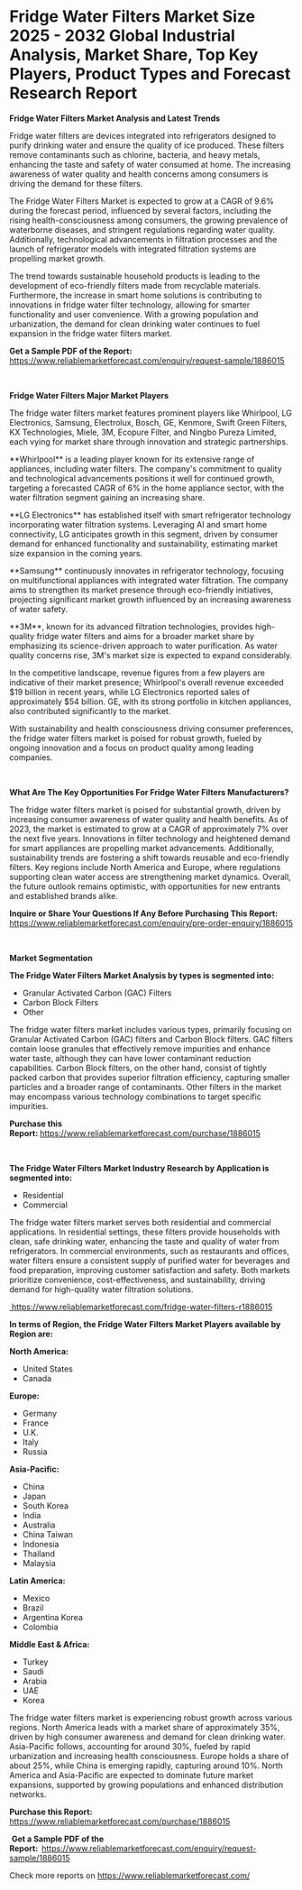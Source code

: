 <p><h1>Fridge Water Filters Market Size 2025 - 2032 Global Industrial Analysis, Market Share, Top Key Players, Product Types and Forecast Research Report</h1></p><p><strong>Fridge Water Filters Market Analysis and Latest Trends</strong></p>
<p><p>Fridge water filters are devices integrated into refrigerators designed to purify drinking water and ensure the quality of ice produced. These filters remove contaminants such as chlorine, bacteria, and heavy metals, enhancing the taste and safety of water consumed at home. The increasing awareness of water quality and health concerns among consumers is driving the demand for these filters. </p><p>The Fridge Water Filters Market is expected to grow at a CAGR of 9.6% during the forecast period, influenced by several factors, including the rising health-consciousness among consumers, the growing prevalence of waterborne diseases, and stringent regulations regarding water quality. Additionally, technological advancements in filtration processes and the launch of refrigerator models with integrated filtration systems are propelling market growth. </p><p>The trend towards sustainable household products is leading to the development of eco-friendly filters made from recyclable materials. Furthermore, the increase in smart home solutions is contributing to innovations in fridge water filter technology, allowing for smarter functionality and user convenience. With a growing population and urbanization, the demand for clean drinking water continues to fuel expansion in the fridge water filters market.</p></p>
<p><strong>Get a Sample PDF of the Report:&nbsp;</strong> <a href="https://www.reliablemarketforecast.com/enquiry/request-sample/1886015?utm_campaign=2190&utm_medium=2&utm_source=Github&utm_content=ia&utm_term=09022025&utm_id=fridge-water-filters">https://www.reliablemarketforecast.com/enquiry/request-sample/1886015</a></p>
<p>&nbsp;</p>
<p><strong>Fridge Water Filters Major Market Players</strong></p>
<p><p>The fridge water filters market features prominent players like Whirlpool, LG Electronics, Samsung, Electrolux, Bosch, GE, Kenmore, Swift Green Filters, KX Technologies, Miele, 3M, Ecopure Filter, and Ningbo Pureza Limited, each vying for market share through innovation and strategic partnerships.</p><p>**Whirlpool** is a leading player known for its extensive range of appliances, including water filters. The company's commitment to quality and technological advancements positions it well for continued growth, targeting a forecasted CAGR of 6% in the home appliance sector, with the water filtration segment gaining an increasing share.</p><p>**LG Electronics** has established itself with smart refrigerator technology incorporating water filtration systems. Leveraging AI and smart home connectivity, LG anticipates growth in this segment, driven by consumer demand for enhanced functionality and sustainability, estimating market size expansion in the coming years.</p><p>**Samsung** continuously innovates in refrigerator technology, focusing on multifunctional appliances with integrated water filtration. The company aims to strengthen its market presence through eco-friendly initiatives, projecting significant market growth influenced by an increasing awareness of water safety.</p><p>**3M**, known for its advanced filtration technologies, provides high-quality fridge water filters and aims for a broader market share by emphasizing its science-driven approach to water purification. As water quality concerns rise, 3M's market size is expected to expand considerably.</p><p>In the competitive landscape, revenue figures from a few players are indicative of their market presence; Whirlpool's overall revenue exceeded $19 billion in recent years, while LG Electronics reported sales of approximately $54 billion. GE, with its strong portfolio in kitchen appliances, also contributed significantly to the market.</p><p>With sustainability and health consciousness driving consumer preferences, the fridge water filters market is poised for robust growth, fueled by ongoing innovation and a focus on product quality among leading companies.</p></p>
<p>&nbsp;</p>
<p><strong>What Are The Key Opportunities For Fridge Water Filters Manufacturers?</strong></p>
<p><p>The fridge water filters market is poised for substantial growth, driven by increasing consumer awareness of water quality and health benefits. As of 2023, the market is estimated to grow at a CAGR of approximately 7% over the next five years. Innovations in filter technology and heightened demand for smart appliances are propelling market advancements. Additionally, sustainability trends are fostering a shift towards reusable and eco-friendly filters. Key regions include North America and Europe, where regulations supporting clean water access are strengthening market dynamics. Overall, the future outlook remains optimistic, with opportunities for new entrants and established brands alike.</p></p>
<p><strong>Inquire or Share Your Questions If Any Before Purchasing This Report:</strong> <a href="https://www.reliablemarketforecast.com/enquiry/pre-order-enquiry/1886015?utm_campaign=2190&utm_medium=2&utm_source=Github&utm_content=ia&utm_term=09022025&utm_id=fridge-water-filters">https://www.reliablemarketforecast.com/enquiry/pre-order-enquiry/1886015</a></p>
<p>&nbsp;</p>
<p><strong>Market Segmentation</strong></p>
<p><strong>The Fridge Water Filters Market Analysis by types is segmented into:</strong></p>
<p><ul><li>Granular Activated Carbon (GAC) Filters</li><li>Carbon Block Filters</li><li>Other</li></ul></p>
<p><p>The fridge water filters market includes various types, primarily focusing on Granular Activated Carbon (GAC) filters and Carbon Block filters. GAC filters contain loose granules that effectively remove impurities and enhance water taste, although they can have lower contaminant reduction capabilities. Carbon Block filters, on the other hand, consist of tightly packed carbon that provides superior filtration efficiency, capturing smaller particles and a broader range of contaminants. Other filters in the market may encompass various technology combinations to target specific impurities.</p></p>
<p><strong>Purchase this Report:&nbsp;</strong><a href="https://www.reliablemarketforecast.com/purchase/1886015?utm_campaign=2190&utm_medium=2&utm_source=Github&utm_content=ia&utm_term=09022025&utm_id=fridge-water-filters">https://www.reliablemarketforecast.com/purchase/1886015</a></p>
<p>&nbsp;</p>
<p><strong>The Fridge Water Filters Market Industry Research by Application is segmented into:</strong></p>
<p><ul><li>Residential</li><li>Commercial</li></ul></p>
<p><p>The fridge water filters market serves both residential and commercial applications. In residential settings, these filters provide households with clean, safe drinking water, enhancing the taste and quality of water from refrigerators. In commercial environments, such as restaurants and offices, water filters ensure a consistent supply of purified water for beverages and food preparation, improving customer satisfaction and safety. Both markets prioritize convenience, cost-effectiveness, and sustainability, driving demand for high-quality water filtration solutions.</p></p>
<p><a href="https://www.reliablemarketforecast.com/fridge-water-filters-r1886015?utm_campaign=2190&utm_medium=2&utm_source=Github&utm_content=ia&utm_term=09022025&utm_id=fridge-water-filters">&nbsp;https://www.reliablemarketforecast.com/fridge-water-filters-r1886015</a></p>
<p><strong>In terms of Region, the Fridge Water Filters Market Players available by Region are:</strong></p>
<p>
    <p> <strong> North America: </strong>
        <ul>
            <li>United States</li>
            <li>Canada</li>
        </ul>
        </p> 
    <p> <strong> Europe: </strong>
        <ul>
            <li>Germany</li>
            <li>France</li>
            <li>U.K.</li>
            <li>Italy</li>
            <li>Russia</li>
        </ul>
        </p> 
    <p> <strong> Asia-Pacific: </strong>
        <ul>
            <li>China</li>
            <li>Japan</li>
            <li>South Korea</li>
            <li>India</li>
            <li>Australia</li>
            <li>China Taiwan</li>
            <li>Indonesia</li>
            <li>Thailand</li>
            <li>Malaysia</li>
        </ul>
        </p> 
    <p> <strong> Latin America: </strong>
        <ul>
            <li>Mexico</li>
            <li>Brazil</li>
            <li>Argentina Korea</li>
            <li>Colombia</li>
        </ul>
        </p> 
    <p> <strong> Middle East & Africa: </strong>
        <ul>
            <li>Turkey</li>
            <li>Saudi</li>
            <li>Arabia</li>
            <li>UAE</li>
            <li>Korea</li>
        </ul>
    </p>
    </p>
<p><p>The fridge water filters market is experiencing robust growth across various regions. North America leads with a market share of approximately 35%, driven by high consumer awareness and demand for clean drinking water. Asia-Pacific follows, accounting for around 30%, fueled by rapid urbanization and increasing health consciousness. Europe holds a share of about 25%, while China is emerging rapidly, capturing around 10%. North America and Asia-Pacific are expected to dominate future market expansions, supported by growing populations and enhanced distribution networks.</p></p>
<p><strong>Purchase this Report: </strong><a href="https://www.reliablemarketforecast.com/purchase/1886015?utm_campaign=2190&utm_medium=2&utm_source=Github&utm_content=ia&utm_term=09022025&utm_id=fridge-water-filters">https://www.reliablemarketforecast.com/purchase/1886015</a></p>
<p>&nbsp;<strong>Get a Sample PDF of the Report:&nbsp;&nbsp;</strong><a href="https://www.reliablemarketforecast.com/enquiry/request-sample/1886015?utm_campaign=2190&utm_medium=2&utm_source=Github&utm_content=ia&utm_term=09022025&utm_id=fridge-water-filters">https://www.reliablemarketforecast.com/enquiry/request-sample/1886015</a></p>
<p><strong></strong></p>
<p>Check more reports on <a href="https://www.reliablemarketforecast.com/?utm_campaign=2190&utm_medium=2&utm_source=Github&utm_content=ia&utm_term=09022025&utm_id=fridge-water-filters">https://www.reliablemarketforecast.com/</a></p>